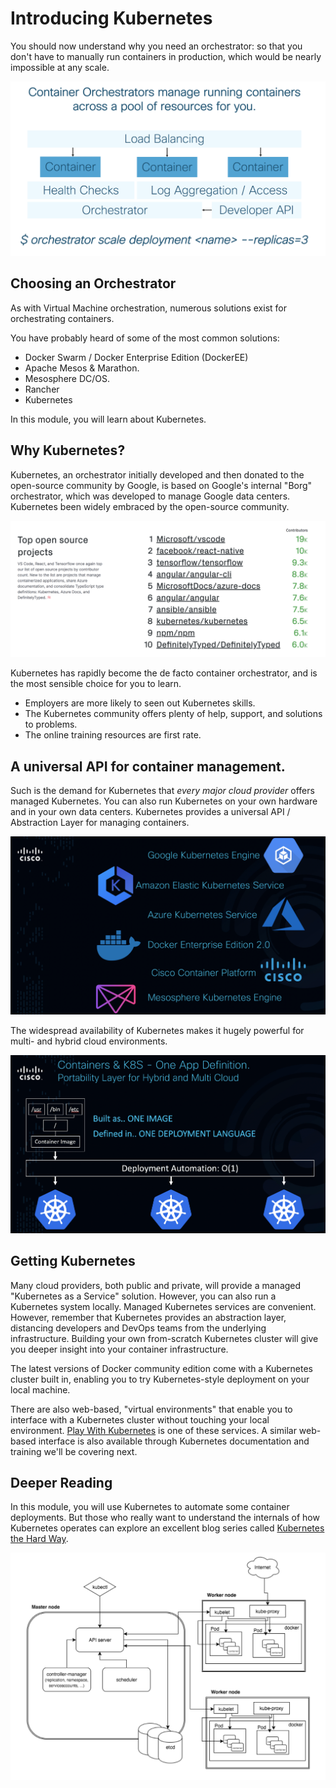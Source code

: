 # Introducing Kubernetes

You should now understand why you need an orchestrator: so that you don't have to manually run containers in production, which would be nearly impossible at any scale.

![An Orchestrator gives us a single interface to a pool of resources](https://github.com/kiskander/LC-hcloud-proposal/blob/main/05-kubernetes/assets/images/orchestrator1.png?raw=true)

## Choosing an Orchestrator
As with Virtual Machine orchestration, numerous solutions exist for orchestrating containers.

You have probably heard of some of the most common solutions:

* Docker Swarm / Docker Enterprise Edition (DockerEE)
* Apache Mesos & Marathon.
* Mesosphere DC/OS.
* Rancher
* Kubernetes

In this module, you will learn about Kubernetes.

## Why Kubernetes?
Kubernetes, an orchestrator initially developed and then donated to the open-source community by Google, is based on Google's internal "Borg" orchestrator, which was developed to manage Google data centers. Kubernetes been widely embraced by the open-source community.

![Kubernetes Contributions Github Top10 18](https://github.com/kiskander/LC-hcloud-proposal/blob/main/05-kubernetes/assets/images/githubk8s18.png?raw=true?raw=true)

Kubernetes has rapidly become the de facto container orchestrator, and is the most sensible choice for you to learn.

* Employers are more likely to seen out Kubernetes skills.
* The Kubernetes community offers plenty of help, support, and solutions to problems.
* The online training resources are first rate.

## A universal API for container management.

Such is the demand for Kubernetes that *every major cloud provider* offers managed Kubernetes. You can also run Kubernetes on your own hardware and in your own data centers. Kubernetes provides a universal API / Abstraction Layer for managing containers.

![Kubernetes Available Everywhere](https://github.com/kiskander/LC-hcloud-proposal/blob/main/05-kubernetes/assets/images/kuberneteseverywhere.png?raw=true)

The widespread availability of Kubernetes makes it hugely powerful for multi- and hybrid cloud environments.

![Kubernetes Reduces MultiCloud Deployment Complexity](https://github.com/kiskander/LC-hcloud-proposal/blob/main/05-kubernetes/assets/images/kubernetesuniversal.png?raw=true)


## Getting Kubernetes
Many cloud providers, both public and private, will provide a managed "Kubernetes as a Service" solution. However, you can also run a Kubernetes system locally. Managed Kubernetes services are convenient. However, remember that Kubernetes provides an abstraction layer, distancing developers and DevOps teams from the underlying infrastructure. Building your own from-scratch Kubernetes cluster will give you deeper insight into your container infrastructure.

The latest versions of Docker community edition come with a Kubernetes cluster built in, enabling you to try Kubernetes-style deployment on your local machine.

There are also web-based, "virtual environments" that enable you to interface with a Kubernetes cluster without touching your local environment. [Play With Kubernetes](https://labs.play-with-k8s.com/) is one of these services. A similar web-based interface is also available through Kubernetes documentation and training we'll be covering next.

## Deeper Reading
In this module, you will use Kubernetes to automate some container deployments. But those who really want to understand the internals of how Kubernetes operates can explore an excellent blog series called [Kubernetes the Hard Way](https://github.com/kelseyhightower/kubernetes-the-hard-way).

![Kubernetes The Hard Way Complexity](https://github.com/kiskander/LC-hcloud-proposal/blob/main/05-kubernetes/assets/images/k8shardway.png?raw=true)
